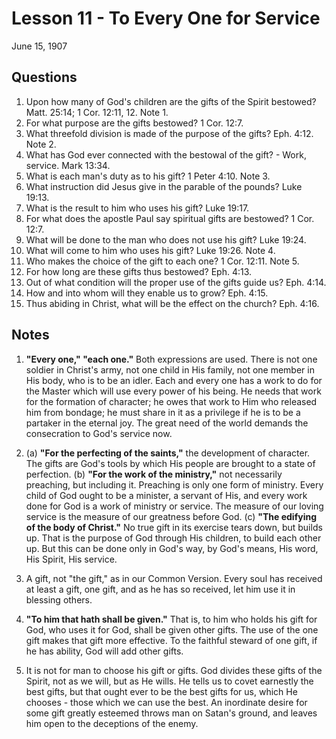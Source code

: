 # Lesson 11 - To Every One for Service
June 15, 1907

## Questions

1. Upon how many of God's children are the gifts of the Spirit bestowed? Matt. 25:14; 1 Cor. 12:11, 12. Note 1.
2. For what purpose are the gifts bestowed? 1 Cor. 12:7.
3. What threefold division is made of the purpose of the gifts? Eph. 4:12. Note 2.
4. What has God ever connected with the bestowal of the gift? - Work, service. Mark 13:34.
5. What is each man's duty as to his gift? 1 Peter 4:10. Note 3.
6. What instruction did Jesus give in the parable of the pounds? Luke 19:13.
7. What is the result to him who uses his gift? Luke 19:17.
8. For what does the apostle Paul say spiritual gifts are bestowed? 1 Cor. 12:7.
9. What will be done to the man who does not use his gift? Luke 19:24.
10. What will come to him who uses his gift? Luke 19:26. Note 4.
11. Who makes the choice of the gift to each one? 1 Cor. 12:11. Note 5.
12. For how long are these gifts thus bestowed? Eph. 4:13.
13. Out of what condition will the proper use of the gifts guide us? Eph. 4:14.
14. How and into whom will they enable us to grow? Eph. 4:15.
15. Thus abiding in Christ, what will be the effect on the church? Eph. 4:16.

## Notes

1. **"Every one," "each one."** Both expressions are used. There is not one soldier in Christ's army, not one child in His family, not one member in His body, who is to be an idler. Each and every one has a work to do for the Master which will use every power of his being. He needs that work for the formation of character; he owes that work to Him who released him from bondage; he must share in it as a privilege if he is to be a partaker in the eternal joy. The great need of the world demands the consecration to God's service now.

2. (a) **"For the perfecting of the saints,"** the development of character. The gifts are God's tools by which His people are brought to a state of perfection. (b) **"For the work of the ministry,"** not necessarily preaching, but including it. Preaching is only one form of ministry. Every child of God ought to be a minister, a servant of His, and every work done for God is a work of ministry or service. The measure of our loving service is the measure of our greatness before God. (c) **"The edifying of the body of Christ."** No true gift in its exercise tears down, but builds up. That is the purpose of God through His children, to build each other up. But this can be done only in God's way, by God's means, His word, His Spirit, His service.

3. A gift, not "the gift," as in our Common Version. Every soul has received at least a gift, one gift, and as he has so received, let him use it in blessing others.

4. **"To him that hath shall be given."** That is, to him who holds his gift for God, who uses it for God, shall be given other gifts. The use of the one gift makes that gift more effective. To the faithful steward of one gift, if he has ability, God will add other gifts.

5. It is not for man to choose his gift or gifts. God divides these gifts of the Spirit, not as we will, but as He wills. He tells us to covet earnestly the best gifts, but that ought ever to be the best gifts for us, which He chooses - those which we can use the best. An inordinate desire for some gift greatly esteemed throws man on Satan's ground, and leaves him open to the deceptions of the enemy.